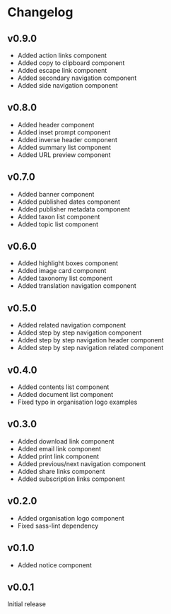 # Changelog

## v0.9.0

- Added action links component
- Added copy to clipboard component
- Added escape link component
- Added secondary navigation component
- Added side navigation component

## v0.8.0

- Added header component
- Added inset prompt component
- Added inverse header component
- Added summary list component
- Added URL preview component

## v0.7.0

- Added banner component
- Added published dates component
- Added publisher metadata component
- Added taxon list component
- Added topic list component

## v0.6.0

- Added highlight boxes component
- Added image card component
- Added taxonomy list component
- Added translation navigation component

## v0.5.0

- Added related navigation component
- Added step by step navigation component
- Added step by step navigation header component
- Added step by step navigation related component

## v0.4.0

- Added contents list component
- Added document list component
- Fixed typo in organisation logo examples

## v0.3.0

- Added download link component
- Added email link component
- Added print link component
- Added previous/next navigation component
- Added share links component
- Added subscription links component

## v0.2.0

- Added organisation logo component
- Fixed sass-lint dependency

## v0.1.0

- Added notice component

## v0.0.1

Initial release